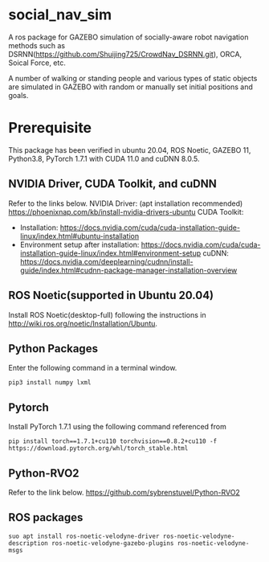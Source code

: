 # social_nav_sim
A ros package for GAZEBO simulation of socially-aware robot navigation methods such as DSRNN(https://github.com/Shuijing725/CrowdNav_DSRNN.git), ORCA, Soical Force, etc.

A number of walking or standing people and various types of static objects are simulated in GAZEBO with random or manually set initial positions and goals.

# Prerequisite
This package has been verified in ubuntu 20.04, ROS Noetic, GAZEBO 11, Python3.8, PyTorch 1.7.1 with CUDA 11.0 and cuDNN 8.0.5.
## NVIDIA Driver, CUDA Toolkit, and cuDNN
Refer to the links below.
NVIDIA Driver: (apt installation recommended) https://phoenixnap.com/kb/install-nvidia-drivers-ubuntu
CUDA Toolkit: 
 - Installation: https://docs.nvidia.com/cuda/cuda-installation-guide-linux/index.html#ubuntu-installation
 - Environment setup after installation: https://docs.nvidia.com/cuda/cuda-installation-guide-linux/index.html#environment-setup
cuDNN: https://docs.nvidia.com/deeplearning/cudnn/install-guide/index.html#cudnn-package-manager-installation-overview
## ROS Noetic(supported in Ubuntu 20.04)
Install ROS Noetic(desktop-full) following the instructions in http://wiki.ros.org/noetic/Installation/Ubuntu.
## Python Packages
Enter the following command in a terminal window.
```
pip3 install numpy lxml
```
## Pytorch
Install PyTorch 1.7.1 using the following command referenced from 
```
pip install torch==1.7.1+cu110 torchvision==0.8.2+cu110 -f https://download.pytorch.org/whl/torch_stable.html
```
## Python-RVO2
Refer to the link below.
https://github.com/sybrenstuvel/Python-RVO2
## ROS packages
```
suo apt install ros-noetic-velodyne-driver ros-noetic-velodyne-description ros-noetic-velodyne-gazebo-plugins ros-noetic-velodyne-msgs
```
# 
